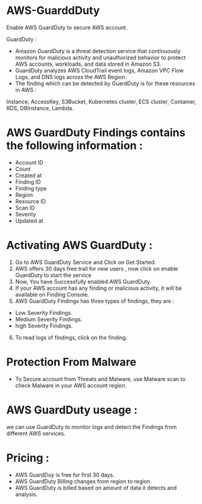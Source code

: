 # AWS-GuarddDuty
Enable AWS GuardDuty to secure AWS account.

GuardDuty :
- Amazon GuardDuty is a threat detection service that continuously monitors for malicious activity and unauthorized behavior to protect AWS accounts, workloads, and data stored in Amazon S3. 
- GuardDuty analyzes  AWS CloudTrail event logs, Amazon VPC Flow Logs, and DNS logs across the AWS Region.
- The finding which can be detected by GuardDuty is for these resources in AWS :

Instance, AccessKey, S3Bucket, Kubernetes cluster, ECS cluster, Container, RDS, DBInstance, Lambda.

# AWS GuardDuty Findings contains the following information :

- Account ID 
- Count
- Created at
- Finding ID
- Finding type
- Region
- Resource ID 
- Scan ID 
- Severity 
- Updated at 

# Activating AWS GuardDuty :

1. Go to AWS GuardDuty Service and Click on Get Started.
2. AWS offers 30 days free trail for new users , now click on enable GuardDuty to start the service
3. Now, You have Successfully enabled AWS GuardDuty.
4. If your AWS account has any finding or malicious activity, it  will be available on Finding Console.
5. AWS GuardDuty Findings has three types of findings, they are :
- Low Severity Findings.
- Medium Severity Findings.
- high Severity Findings.
6. To read logs of findings, click on the finding.
  
# Protection From Malware

- To Secure account from Threats and Malware, use Malware scan to check Malware in your AWS account region.

# AWS GuardDuty useage :

we can use GuardDuty to monitor logs and detect the Findings from different AWS services.

# Pricing :

- AWS GuardDuy is free for first 30 days.
- AWS GuardDuty Billing changes from region to region.
- AWS GuardDuty is billed based on amount of data it detects and analysis.

